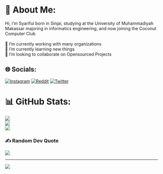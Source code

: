 # 💫 About Me:
Hi, i'm Syariful born in Sinjai, studying at the University of Muhammadiyah Makassar majoring in informatics engineering, and now joining the Coconut Computer Club<br><br>🔭 I’m currently working with many organizations<br>🌱 I’m currently learning new things<br>👯 I’m looking to collaborate on Opensourced Projects<br>


## 🌐 Socials:
[![Instagram](https://img.shields.io/badge/Instagram-%23E4405F.svg?logo=Instagram&logoColor=white)](https://instagram.com/syarifulmujaddiq_) [![Reddit](https://img.shields.io/badge/Reddit-%23FF4500.svg?logo=Reddit&logoColor=white)](https://reddit.com/user/syarifulmujaddiq) [![Twitter](https://img.shields.io/badge/Twitter-%231DA1F2.svg?logo=Twitter&logoColor=white)](https://twitter.com/0xSyariful ) 

# 📊 GitHub Stats:
![](https://github-readme-stats.vercel.app/api?username=syarifulmujaddiq&theme=dark&hide_border=false&include_all_commits=false&count_private=false)<br/>
![](https://github-readme-streak-stats.herokuapp.com/?user=syarifulmujaddiq&theme=dark&hide_border=false)<br/>
![](https://github-readme-stats.vercel.app/api/top-langs/?username=syarifulmujaddiq&theme=dark&hide_border=false&include_all_commits=false&count_private=false&layout=compact)

### ✍️ Random Dev Quote
![](https://quotes-github-readme.vercel.app/api?type=horizontal&theme=radical)


---
[![](https://visitcount.itsvg.in/api?id=syarifulmujaddiq&icon=0&color=0)](https://visitcount.itsvg.in)



<!-- Proudly created with GPRM ( https://gprm.itsvg.in ) -->


